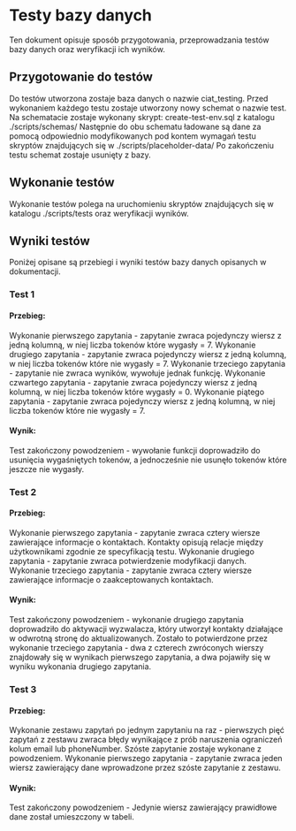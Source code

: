 # Testy bazy danych
Ten dokument opisuje sposób przygotowania, przeprowadzania testów bazy danych oraz weryfikacji ich wyników.

## Przygotowanie do testów
Do testów utworzona zostaje baza danych o nazwie ciat_testing. Przed wykonaniem każdego testu zostaje utworzony nowy schemat o nazwie test.
Na schematacie zostaje wykonany skrypt: create-test-env.sql z katalogu ./scripts/schemas/
Następnie do obu schematu ładowane są dane za pomocą odpowiednio modyfikowanych pod kontem wymagań testu skryptów znajdujących się w ./scripts/placeholder-data/
Po zakończeniu testu schemat zostaje usunięty z bazy.

## Wykonanie testów
Wykonanie testów polega na uruchomieniu skryptów znajdujących się w katalogu ./scripts/tests oraz weryfikacji wyników.

## Wyniki testów
Poniżej opisane są przebiegi i wyniki testów bazy danych opisanych w dokumentacji. 

### Test 1
#### Przebieg:
Wykonanie pierwszego zapytania - zapytanie zwraca pojedynczy wiersz z jedną kolumną, w niej liczba tokenów które wygasły = 7.
Wykonanie drugiego zapytania - zapytanie zwraca pojedynczy wiersz z jedną kolumną, w niej liczba tokenów które nie wygasły = 7.
Wykonanie trzeciego zapytania - zapytanie nie zwraca wyników, wywołuje jednak funkcję.
Wykonanie czwartego zapytania - zapytanie zwraca pojedynczy wiersz z jedną kolumną, w niej liczba tokenów które wygasły = 0.
Wykonanie piątego zapytania - zapytanie zwraca pojedynczy wiersz z jedną kolumną, w niej liczba tokenów które nie wygasły = 7.

#### Wynik:
Test zakończony powodzeniem - wywołanie funkcji doprowadziło do usunięcia wygaśniętych tokenów, a jednocześnie nie usunęło tokenów które jeszcze nie wygasły.

### Test 2
#### Przebieg:
Wykonanie pierwszego zapytania - zapytanie zwraca cztery wiersze zawierające informacje o kontaktach. Kontakty opisują relacje między użytkownikami zgodnie ze specyfikacją testu.
Wykonanie drugiego zapytania - zapytanie zwraca potwierdzenie modyfikacji danych.
Wykonanie trzeciego zapytania - zapytanie zwraca cztery wiersze zawierające informacje o zaakceptowanych kontaktach.

#### Wynik:
Test zakończony powodzeniem - wykonanie drugiego zapytania doprowadziło do aktywacji wyzwalacza, który utworzył kontakty działające w odwrotną stronę do aktualizowanych. Zostało to potwierdzone przez wykonanie trzeciego zapytania - dwa z czterech zwróconych wierszy znajdowały się w wynikach pierwszego zapytania, a dwa pojawiły się w wyniku wykonania drugiego zapytania.

### Test 3
#### Przebieg:
Wykonanie zestawu zapytań po jednym zapytaniu na raz - pierwszych pięć zapytań z zestawu zwraca błędy wynikające z prób naruszenia ograniczeń kolum email lub phoneNumber. Szóste zapytanie zostaje wykonane z powodzeniem.
Wykonanie pierwszego zapytania - zapytanie zwraca jeden wiersz zawierający dane wprowadzone przez szóste zapytanie z zestawu.

#### Wynik:
Test zakończony powodzeniem - Jedynie wiersz zawierający prawidłowe dane został umieszczony w tabeli.